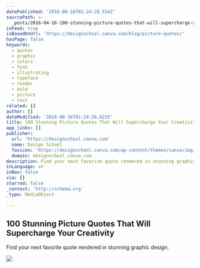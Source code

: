 ```yaml
---
datePublished: '2016-08-16T01:24:28.554Z'
sourcePath: >-
  _posts/2016-04-16-100-stunning-picture-quotes-that-will-supercharge-your-creat.md
inFeed: true
isBasedOnUrl: 'https://designschool.canva.com/blog/picture-quotes/'
hasPage: false
keywords:
  - quotes
  - graphic
  - colors
  - font
  - illustrating
  - typeface
  - reader
  - bold
  - picture
  - text
related: []
author: []
dateModified: '2016-08-16T01:24:26.823Z'
title: 100 Stunning Picture Quotes That Will Supercharge Your Creativity
app_links: []
publisher:
  url: 'https://designschool.canva.com'
  name: Design School
  favicon: 'https://designschool.canva.com/wp-content/themes/canva/img/icons/favicon.ico'
  domain: designschool.canva.com
description: Find your next favorite quote rendered in stunning graphic design.
inLanguage: en
inNav: false
via: {}
starred: false
_context: 'http://schema.org'
_type: MediaObject

---
```

<article style=""><h1>100 Stunning Picture Quotes That Will Supercharge Your Creativity</h1><p>Find your next favorite quote rendered in stunning graphic design.</p><img src="https://designschool.canva.com/wp-content/uploads/sites/2/2016/03/QUOTES-1.png" /></article>